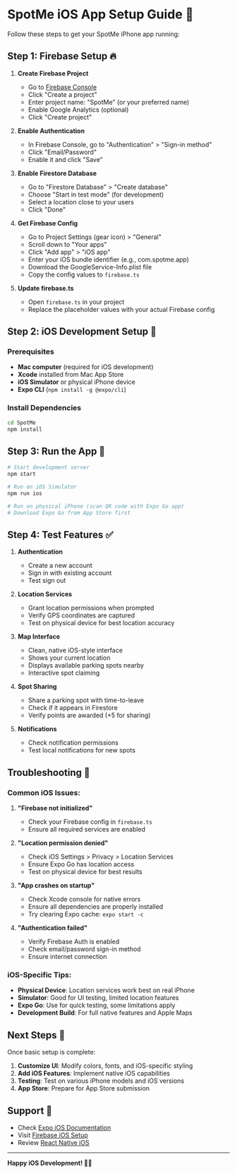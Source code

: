 # SpotMe iOS App Setup Guide 🚗

Follow these steps to get your SpotMe iPhone app running:

## Step 1: Firebase Setup 🔥

1. **Create Firebase Project**
   - Go to [Firebase Console](https://console.firebase.google.com/)
   - Click "Create a project"
   - Enter project name: "SpotMe" (or your preferred name)
   - Enable Google Analytics (optional)
   - Click "Create project"

2. **Enable Authentication**
   - In Firebase Console, go to "Authentication" > "Sign-in method"
   - Click "Email/Password"
   - Enable it and click "Save"

3. **Enable Firestore Database**
   - Go to "Firestore Database" > "Create database"
   - Choose "Start in test mode" (for development)
   - Select a location close to your users
   - Click "Done"

4. **Get Firebase Config**
   - Go to Project Settings (gear icon) > "General"
   - Scroll down to "Your apps"
   - Click "Add app" > "iOS app"
   - Enter your iOS bundle identifier (e.g., com.spotme.app)
   - Download the GoogleService-Info.plist file
   - Copy the config values to `firebase.ts`

5. **Update firebase.ts**
   - Open `firebase.ts` in your project
   - Replace the placeholder values with your actual Firebase config

## Step 2: iOS Development Setup 🍎

### Prerequisites
- **Mac computer** (required for iOS development)
- **Xcode** installed from Mac App Store
- **iOS Simulator** or physical iPhone device
- **Expo CLI** (`npm install -g @expo/cli`)

### Install Dependencies
```bash
cd SpotMe
npm install
```

## Step 3: Run the App 🚀

```bash
# Start development server
npm start

# Run on iOS Simulator
npm run ios

# Run on physical iPhone (scan QR code with Expo Go app)
# Download Expo Go from App Store first
```

## Step 4: Test Features ✅

1. **Authentication**
   - Create a new account
   - Sign in with existing account
   - Test sign out

2. **Location Services**
   - Grant location permissions when prompted
   - Verify GPS coordinates are captured
   - Test on physical device for best location accuracy

3. **Map Interface**
   - Clean, native iOS-style interface
   - Shows your current location
   - Displays available parking spots nearby
   - Interactive spot claiming

4. **Spot Sharing**
   - Share a parking spot with time-to-leave
   - Check if it appears in Firestore
   - Verify points are awarded (+5 for sharing)

5. **Notifications**
   - Check notification permissions
   - Test local notifications for new spots

## Troubleshooting 🔧

### Common iOS Issues:

1. **"Firebase not initialized"**
   - Check your Firebase config in `firebase.ts`
   - Ensure all required services are enabled

2. **"Location permission denied"**
   - Check iOS Settings > Privacy > Location Services
   - Ensure Expo Go has location access
   - Test on physical device for best results

3. **"App crashes on startup"**
   - Check Xcode console for native errors
   - Ensure all dependencies are properly installed
   - Try clearing Expo cache: `expo start -c`

4. **"Authentication failed"**
   - Verify Firebase Auth is enabled
   - Check email/password sign-in method
   - Ensure internet connection

### iOS-Specific Tips:

- **Physical Device**: Location services work best on real iPhone
- **Simulator**: Good for UI testing, limited location features
- **Expo Go**: Use for quick testing, some limitations apply
- **Development Build**: For full native features and Apple Maps

## Next Steps 🚀

Once basic setup is complete:

1. **Customize UI**: Modify colors, fonts, and iOS-specific styling
2. **Add iOS Features**: Implement native iOS capabilities
3. **Testing**: Test on various iPhone models and iOS versions
4. **App Store**: Prepare for App Store submission

## Support 💬

- Check [Expo iOS Documentation](https://docs.expo.dev/versions/latest/sdk/ios/)
- Visit [Firebase iOS Setup](https://firebase.google.com/docs/ios/setup)
- Review [React Native iOS](https://reactnative.dev/docs/running-on-device#running-on-ios)

---

**Happy iOS Development! 🍎✨**
